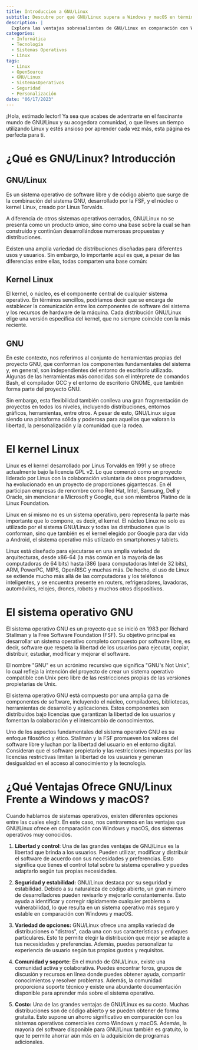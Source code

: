 ```yaml
---
title: Introduccion a GNU/Linux
subtitle: Descubre por qué GNU/Linux supera a Windows y macOS en términos de libertad de uso, seguridad y amplia variedad de opciones de personalización.
description: |
  Explora las ventajas sobresalientes de GNU/Linux en comparación con Windows y macOS. Descubre cómo su enfoque en la libertad, la seguridad, la variedad de opciones y la comunidad activa lo convierten en una elección poderosa y económica para aquellos que valoran el control y la personalización en su sistema operativo.
categories:
  - Informática
  - Tecnología
  - Sistemas Operativos
  - Linux
tags:
  - Linux
  - OpenSource
  - GNU/Linux
  - SistemasOperativos
  - Seguridad
  - Personalización
date: "06/17/2023"
---
```





¡Hola, estimado lector! Ya sea que acabes de adentrarte en el fascinante mundo de GNU/Linux y su acogedora comunidad, o que lleves un tiempo utilizando Linux y estés ansioso por aprender cada vez más, esta página es perfecta para ti.

# ¿Qué es GNU/Linux? Introducción

## GNU/Linux 

Es un sistema operativo de software libre y de código abierto que surge de la combinación del sistema GNU, desarrollado por la FSF, y el núcleo o kernel Linux, creado por Linus Torvalds.

A diferencia de otros sistemas operativos cerrados, GNU/Linux no se presenta como un producto único, sino como una base sobre la cual se han construido y continúan desarrollándose numerosas propuestas y distribuciones.

Existen una amplia variedad de distribuciones diseñadas para diferentes usos y usuarios. Sin embargo, lo importante aquí es que, a pesar de las diferencias entre ellas, todas comparten una base común:

## Kernel Linux

El kernel, o núcleo, es el componente central de cualquier sistema operativo. En términos sencillos, podríamos decir que se encarga de establecer la comunicación entre los componentes de software del sistema y los recursos de hardware de la máquina. Cada distribución GNU/Linux elige una versión específica del kernel, que no siempre coincide con la más reciente.

## GNU

En este contexto, nos referimos al conjunto de herramientas propias del proyecto GNU, que conforman los componentes fundamentales del sistema y, en general, son independientes del entorno de escritorio utilizado. Algunas de las herramientas más conocidas son el intérprete de comandos Bash, el compilador GCC y el entorno de escritorio GNOME, que también forma parte del proyecto GNU.

Sin embargo, esta flexibilidad también conlleva una gran fragmentación de proyectos en todos los niveles, incluyendo distribuciones, entornos gráficos, herramientas, entre otros. A pesar de esto, GNU/Linux sigue siendo una plataforma sólida y poderosa para aquellos que valoran la libertad, la personalización y la comunidad que la rodea.

# El kernel Linux

Linux es el kernel desarrollado por Linus Torvalds en 1991 y se ofrece actualmente bajo la licencia GPL v2. Lo que comenzó como un proyecto liderado por Linus con la colaboración voluntaria de otros programadores, ha evolucionado en un proyecto de proporciones gigantescas. En él participan empresas de renombre como Red Hat, Intel, Samsung, Dell y Oracle, sin mencionar a Microsoft y Google, que son miembros Platino de la Linux Foundation.

Linux en sí mismo no es un sistema operativo, pero representa la parte más importante que lo compone, es decir, el kernel. El núcleo Linux no solo es utilizado por el sistema GNU/Linux y todas las distribuciones que lo conforman, sino que también es el kernel elegido por Google para dar vida a Android, el sistema operativo más utilizado en smartphones y tablets.

Linux está diseñado para ejecutarse en una amplia variedad de arquitecturas, desde x86-64 (la más común en la mayoría de las computadoras de 64 bits) hasta i386 (para computadoras Intel de 32 bits), ARM, PowerPC, MIPS, OpenRISC y muchas más. De hecho, el uso de Linux se extiende mucho más allá de las computadoras y los teléfonos inteligentes, y se encuentra presente en routers, refrigeradores, lavadoras, automóviles, relojes, drones, robots y muchos otros dispositivos.

# El sistema operativo GNU

El sistema operativo GNU es un proyecto que se inició en 1983 por Richard Stallman y la Free Software Foundation (FSF). Su objetivo principal es desarrollar un sistema operativo completo compuesto por software libre, es decir, software que respeta la libertad de los usuarios para ejecutar, copiar, distribuir, estudiar, modificar y mejorar el software.

El nombre "GNU" es un acrónimo recursivo que significa "GNU's Not Unix", lo cual refleja la intención del proyecto de crear un sistema operativo compatible con Unix pero libre de las restricciones propias de las versiones propietarias de Unix.

El sistema operativo GNU está compuesto por una amplia gama de componentes de software, incluyendo el núcleo, compiladores, bibliotecas, herramientas de desarrollo y aplicaciones. Estos componentes son distribuidos bajo licencias que garantizan la libertad de los usuarios y fomentan la colaboración y el intercambio de conocimientos.

Uno de los aspectos fundamentales del sistema operativo GNU es su enfoque filosófico y ético. Stallman y la FSF promueven los valores del software libre y luchan por la libertad del usuario en el entorno digital. Consideran que el software propietario y las restricciones impuestas por las licencias restrictivas limitan la libertad de los usuarios y generan desigualdad en el acceso al conocimiento y la tecnología.

# ¿Qué Ventajas Ofrece GNU/Linux Frente a Windows y macOS?

Cuando hablamos de sistemas operativos, existen diferentes opciones entre las cuales elegir. En este caso, nos centraremos en las ventajas que GNU/Linux ofrece en comparación con Windows y macOS, dos sistemas operativos muy conocidos.

1.  **Libertad y control**: Una de las grandes ventajas de GNU/Linux es la libertad que brinda a los usuarios. Pueden utilizar, modificar y distribuir el software de acuerdo con sus necesidades y preferencias. Esto significa que tienes el control total sobre tu sistema operativo y puedes adaptarlo según tus propias necesidades.

2.  **Seguridad y estabilidad:** GNU/Linux destaca por su seguridad y estabilidad. Debido a su naturaleza de código abierto, un gran número de desarrolladores pueden revisarlo y mejorarlo constantemente. Esto ayuda a identificar y corregir rápidamente cualquier problema o vulnerabilidad, lo que resulta en un sistema operativo más seguro y estable en comparación con Windows y macOS.

3.  **Variedad de opciones:** GNU/Linux ofrece una amplia variedad de distribuciones o "distros", cada una con sus características y enfoques particulares. Esto te permite elegir la distribución que mejor se adapte a tus necesidades y preferencias. Además, puedes personalizar tu experiencia de usuario según tus propios gustos y requisitos.

4.  **Comunidad y soporte:** En el mundo de GNU/Linux, existe una comunidad activa y colaborativa. Puedes encontrar foros, grupos de discusión y recursos en línea donde puedes obtener ayuda, compartir conocimientos y resolver problemas. Además, la comunidad proporciona soporte técnico y existe una abundante documentación disponible para aprender más sobre el sistema operativo.

5.  **Costo:** Una de las grandes ventajas de GNU/Linux es su costo. Muchas distribuciones son de código abierto y se pueden obtener de forma gratuita. Esto supone un ahorro significativo en comparación con los sistemas operativos comerciales como Windows y macOS. Además, la mayoría del software disponible para GNU/Linux también es gratuito, lo que te permite ahorrar aún más en la adquisición de programas adicionales.
